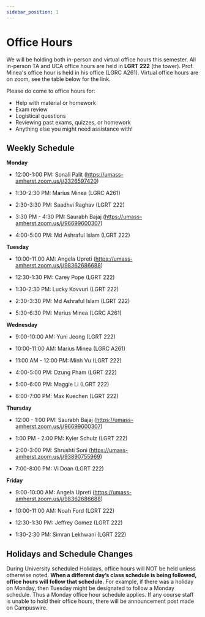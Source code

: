 ```yaml
---
sidebar_position: 1
---
```


# Office Hours

We will be holding both in-person and virtual office hours this semester. All in-person TA and UCA office hours are held in **LGRT 222** (the tower). Prof. Minea's office hour is held in his office (LGRC A261). Virtual office hours are on zoom, see the table below for the link.

Please do come to office hours for:

-   Help with material or homework
-   Exam review
-   Logistical questions
-   Reviewing past exams, quizzes, or homework
-   Anything else you might need assistance with!

## Weekly Schedule

**Monday**

-   12:00-1:00 PM: Sonali Palit (https://umass-amherst.zoom.us/j/3326597420)

-   1:30-2:30 PM: Marius Minea (LGRC A261)

-   2:30-3:30 PM: Saadhvi Raghav (LGRT 222)

-   3:30 PM - 4:30 PM: Saurabh Bajaj (https://umass-amherst.zoom.us/j/96699600307)
-   4:00-5:00 PM: Md Ashraful Islam (LGRT 222)

**Tuesday**

-   10:00-11:00 AM: Angela Upreti (https://umass-amherst.zoom.us/j/98362686688)

-   12:30-1:30 PM: Carey Pope (LGRT 222)

-   1:30-2:30 PM: Lucky Kovvuri (LGRT 222)

-   2:30-3:30 PM: Md Ashraful Islam (LGRT 222)

-   5:30-6:30 PM: Marius Minea (LGRC A261)

**Wednesday**

-   9:00-10:00 AM: Yuni Jeong (LGRT 222)
-   10:00-11:00 AM: Marius Minea (LGRC A261)
-   11:00 AM - 12:00 PM: Minh Vu (LGRT 222)

-   4:00-5:00 PM: Dzung Pham (LGRT 222)

-   5:00-6:00 PM: Maggie Li (LGRT 222)

-   6:00-7:00 PM: Max Kuechen (LGRT 222)

**Thursday**

-   12:00 - 1:00 PM: Saurabh Bajaj (https://umass-amherst.zoom.us/j/96699600307)
-   1:00 PM - 2:00 PM: Kyler Schulz (LGRT 222)

-   2:00-3:00 PM: Shrushti Soni (https://umass-amherst.zoom.us/j/93890755969)

-   7:00-8:00 PM: Vi Doan (LGRT 222)

**Friday**

-   9:00-10:00 AM: Angela Upreti (https://umass-amherst.zoom.us/j/98362686688)

-   10:00-11:00 AM: Noah Ford (LGRT 222)

-   12:30-1:30 PM: Jeffrey Gomez (LGRT 222)

-   1:30-2:30 PM: Simran Lekhwani (LGRT 222)

## Holidays and Schedule Changes

During University scheduled Holidays, office hours will NOT be held unless otherwise noted. **When a different day’s class schedule is being followed, office hours will follow that schedule.** For example, if there was a holiday on Monday, then Tuesday might be designated to follow a Monday schedule. Thus a Monday office hour schedule applies. If any course staff is unable to hold their office hours, there will be announcement post made on Campuswire.
